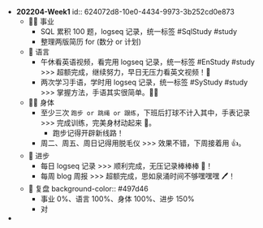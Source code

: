- **202204-Week1**
  id:: 624072d8-10e0-4434-9973-3b252cd0e873
	- 👨‍🔧 事业
		- SQL 累积 100 题，logseq 记录，统一标签 #SqlStudy #study
		- 整理两版简历 for (数分 or 计划)
	- 🧿 语言
		- 午休看英语视频，看完用 logseq 记录，统一标签 #EnStudy #study >>> 超额完成，继续努力，早日无压力看英文视频！👀
		- 两次学习手语，学时用 logseq 记录，统一标签 #SyStudy #study >>> 掌握方法，手语其实很简单。🙆‍♂️
	- 🤸‍♂️ 身体
		- 至少三次 `跑步 or 跳绳 or 跟练`，下班后打球不计入其中，手表记录 >>> 完成训练，完美身材动起来 🏃‍。
			- 跑步记得开辟新线路！
		- 周二、周五、周日记得用脱毛仪 >>> 效果不错，下周接着用 👍。
	- 🎈 进步
		- 每日 logseq 记录 >>> 顺利完成，无压记录棒棒棒 📃！
		- 每周 blog 周报 >>> 超额完成，思如泉涌时间不够嘿嘿嘿 🖊！
	- 🍳 复盘
	  background-color:: #497d46
		- 事业 0%、语言 100%、身体 100%、进步 150%
		- 对
-